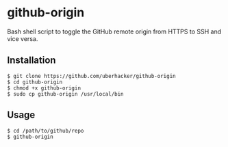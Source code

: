 # github-origin
Bash shell script to toggle the GitHub remote origin from HTTPS to SSH and vice versa.

## Installation
```
$ git clone https://github.com/uberhacker/github-origin
$ cd github-origin
$ chmod +x github-origin
$ sudo cp github-origin /usr/local/bin
```
## Usage
```
$ cd /path/to/github/repo
$ github-origin
```
